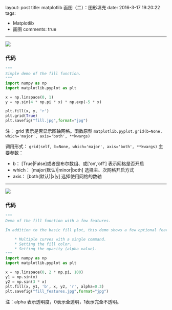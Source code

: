layout: post
title: matplotlib 画图（二）：图形填充
date: 2016-3-17 19:20:22
tags: 
   - Matplotlib
   - 画图
comments: true
---

![](/img/articles/matplotlib/fill.jpg)

<!--more-->

### **代码** ###

```python
"""
Simple demo of the fill function.
"""
import numpy as np
import matplotlib.pyplot as plt

x = np.linspace(0, 1)
y = np.sin(4 * np.pi * x) * np.exp(-5 * x)

plt.fill(x, y, 'r')
plt.grid(True)
plt.savefig("fill.jpg",format="jpg")
```

注： grid 表示是否显示图轴网格。函数原型 `matplotlib.pyplot.grid(b=None, which='major', axis='both', **kwargs)`

调用形式： `grid(self, b=None, which='major', axis='both', **kwargs)`
主要参数：
- b： [True|False]或者是布尔数组、或[‘on’,‘off’] 表示网格是否开启
- which： [major(默认)|minor|both] 选择主、次网格开启方式
- axis： [both(默认)|x|y] 选择使用网格的数轴


---

![](/img/articles/matplotlib/fill_features.jpg)


### **代码** ###

```python
"""
Demo of the fill function with a few features.

In addition to the basic fill plot, this demo shows a few optional features:

    * Multiple curves with a single command.
    * Setting the fill color.
    * Setting the opacity (alpha value).
"""
import numpy as np
import matplotlib.pyplot as plt

x = np.linspace(0, 2 * np.pi, 100)
y1 = np.sin(x)
y2 = np.sin(3 * x)
plt.fill(x, y1, 'b', x, y2, 'r', alpha=0.3)
plt.savefig("fill_features.jpg",format="jpg")

```

注：alpha 表示透明度，0表示全透明，1表示完全不透明。